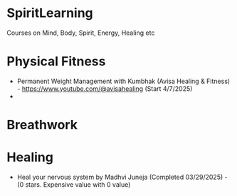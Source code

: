 # SpiritLearning
Courses on Mind, Body, Spirit, Energy, Healing etc

# Physical Fitness
- Permanent Weight Management with Kumbhak (Avisa Healing & Fitness) - https://www.youtube.com/@avisahealing (Start 4/7/2025)
- 
# Breathwork


# Healing
- Heal your nervous system by Madhvi Juneja (Completed 03/29/2025)  - (0 stars. Expensive value with 0 value)
